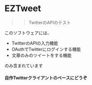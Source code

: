 # EZTweet
>> TwitterのAPIのテスト

このソフトウェアには、
* TwitterのAPIの入力機能
* OAuthでTwitterにログインする機能
* 文章のみのツイートをする機能

のみ含まれています

#### 自作Twitterクライアントのベースにどうぞ
